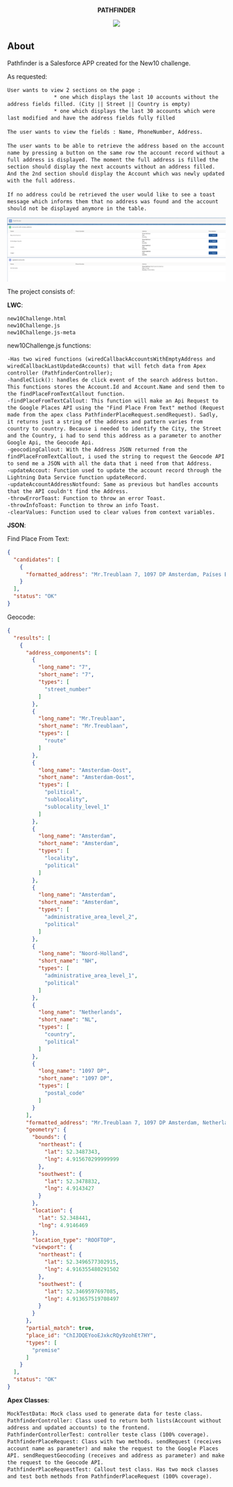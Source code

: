 ﻿
<p align="center"><strong>PATHFINDER</strong></p>
<p align="center">
  <a aria-label="LWC - Documentation" href="https://lwc.dev/guide/introduction">
    <img src="https://img.shields.io/badge/Salesforce-Lightning%20Web%20Components-blue"></img>
  </a>
</p>

## About
Pathfinder is a Salesforce APP created for the New10 challenge.

As requested:
```
User wants to view 2 sections on the page :
               * one which displays the last 10 accounts without the address fields filled. (City || Street || Country is empty)
               * one which displays the last 30 accounts which were last modified and have the address fields fully filled
 
The user wants to view the fields : Name, PhoneNumber, Address. 
 
The user wants to be able to retrieve the address based on the account name by pressing a button on the same row the account record without a full address is displayed. The moment the full address is filled the section should display the next accounts without an address filled. And the 2nd section should display the Account which was newly updated with the full address.
 
If no address could be retrieved the user would like to see a toast message which informs them that no address was found and the account should not be displayed anymore in the table.
```
<p align="center"><img align="center" src="./static/Pathfinder.gif"></img></p>

The project consists of:

**LWC**:
```
new10Challenge.html
new10Challenge.js
new10Challenge.js-meta
```
new10Challenge.js functions:

	-Has two wired functions (wiredCallbackAccountsWithEmptyAddress and wiredCallbackLastUpdatedAccounts) that will fetch data from Apex controller (PathfinderController);
	-handleClick(): handles de click event of the search address button. This functions stores the Account.Id and Account.Name and send them to the findPlaceFromTextCallout function.
	-findPlaceFromTextCallout: This function will make an Api Request to the Google Places API using the "Find Place From Text" method (Request made from the apex class PathfinderPlaceRequest.sendRequest). Sadly, it returns just a string of the address and pattern varies from country to country. Because i needed to identify the City, the Street and the Country, i had to send this address as a parameter to another Google Api, the Geocode Api.
	-geocodingCallout: With the Address JSON returned from the findPlaceFromTextCallout, i used the string to request the Geocode API to send me a JSON with all the data that i need from that Address.
	-updateAccout: Function used to update the account record through the Lightning Data Service function updateRecord.
	-updateAccountAddressNotfound: Same as previous but handles accounts that the API couldn't find the Address.
	-throwErrorToast: Function to throw an error Toast.
	-throwInfoToast: Function to throw an info Toast.
	-clearValues: Function used to clear values from context variables.

**JSON**: 

Find Place From Text:
```json
{
  "candidates": [
    {
      "formatted_address": "Mr.Treublaan 7, 1097 DP Amsterdam, Países Baixos"
    }
  ],
  "status": "OK"
}
```

Geocode:

```json
{
  "results": [
    {
      "address_components": [
        {
          "long_name": "7",
          "short_name": "7",
          "types": [
            "street_number"
          ]
        },
        {
          "long_name": "Mr.Treublaan",
          "short_name": "Mr.Treublaan",
          "types": [
            "route"
          ]
        },
        {
          "long_name": "Amsterdam-Oost",
          "short_name": "Amsterdam-Oost",
          "types": [
            "political",
            "sublocality",
            "sublocality_level_1"
          ]
        },
        {
          "long_name": "Amsterdam",
          "short_name": "Amsterdam",
          "types": [
            "locality",
            "political"
          ]
        },
        {
          "long_name": "Amsterdam",
          "short_name": "Amsterdam",
          "types": [
            "administrative_area_level_2",
            "political"
          ]
        },
        {
          "long_name": "Noord-Holland",
          "short_name": "NH",
          "types": [
            "administrative_area_level_1",
            "political"
          ]
        },
        {
          "long_name": "Netherlands",
          "short_name": "NL",
          "types": [
            "country",
            "political"
          ]
        },
        {
          "long_name": "1097 DP",
          "short_name": "1097 DP",
          "types": [
            "postal_code"
          ]
        }
      ],
      "formatted_address": "Mr.Treublaan 7, 1097 DP Amsterdam, Netherlands",
      "geometry": {
        "bounds": {
          "northeast": {
            "lat": 52.3487343,
            "lng": 4.915670299999999
          },
          "southwest": {
            "lat": 52.3478832,
            "lng": 4.9143427
          }
        },
        "location": {
          "lat": 52.348441,
          "lng": 4.9146469
        },
        "location_type": "ROOFTOP",
        "viewport": {
          "northeast": {
            "lat": 52.3496577302915,
            "lng": 4.916355480291502
          },
          "southwest": {
            "lat": 52.3469597697085,
            "lng": 4.913657519708497
          }
        }
      },
      "partial_match": true,
      "place_id": "ChIJDQEYooEJxkcRQy9zohEt7HY",
      "types": [
        "premise"
      ]
    }
  ],
  "status": "OK"
}
``` 


**Apex Classes**:
```
MockTestData: Mock class used to generate data for teste class.
PathfinderController: Class used to return both lists(Account without address and updated accounts) to the frontend. 
PathfinderControllerTest: controller teste class (100% coverage).
PathfinderPlaceRequest: Class with two methods. sendRequest (receives account name as parameter) and make the request to the Google Places API. sendRequestGeocoding (receives and address as parameter) and make the request to the Geocode API.
PathfinderPlaceRequestTest: Callout test class. Has two mock classes and test both methods from PathfinderPlaceRequest (100% coverage).
```
